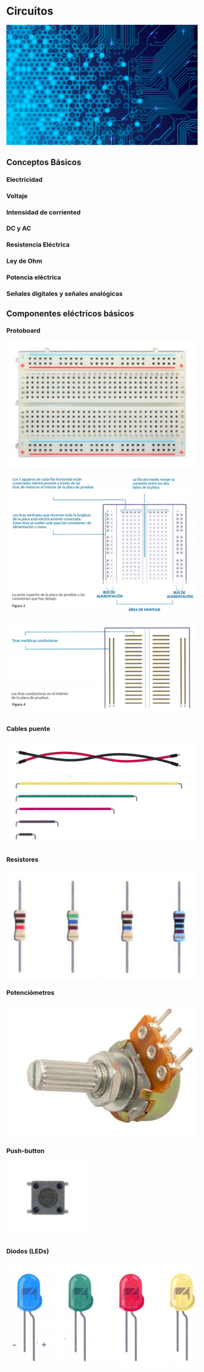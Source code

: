 # Circuitos
![](img/circuitos.png)

## Conceptos Básicos

### Electricidad

### Voltaje

### Intensidad de corriented

### DC y AC

### Resistencia Eléctrica

### Ley de Ohm

### Potencia eléctrica

### Señales digitales y señales analógicas

## Componentes eléctricos básicos

### Protoboard
![](img/proto1.png)

![](img/proto2.png)

![](img/proto3.png)

### Cables puente

![](img/cables.png)

### Resistores

![](img/resistores.png)

### Potenciómetros

![](img/pot.png)

### Push-button

![](img/pushB.png)

### Diodos (LEDs)

![](img/led.png)
